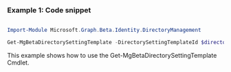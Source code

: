 ### Example 1: Code snippet

```powershell

Import-Module Microsoft.Graph.Beta.Identity.DirectoryManagement

Get-MgBetaDirectorySettingTemplate -DirectorySettingTemplateId $directorySettingTemplateId

```
This example shows how to use the Get-MgBetaDirectorySettingTemplate Cmdlet.

